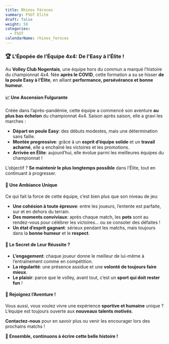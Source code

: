 ```yaml
---
title: Rhinos Féroces
summary: FSGT Elite
draft: false
weight: 50
categories:
  - FSGT
calendarName: rhinos_feroces
---
```


### 🏆 L’Épopée de l’Équipe 4x4: De l’Easy à l’Élite !

Au **Volley Club Nogentais**, une équipe hors du commun a marqué l’histoire du championnat 4x4. Née **après le COVID**,
cette formation a su se hisser **de la poule Easy à l’Élite**, en alliant **performance, persévérance et bonne humeur**.

#### 📈 Une Ascension Fulgurante

Créée dans l’après-pandémie, cette équipe a commencé son aventure **au plus bas échelon** du championnat 4x4. Saison
après saison, elle a gravi les marches :

- **Départ en poule Easy**: des débuts modestes, mais une détermination sans faille.
- **Montée progressive**: grâce à un **esprit d’équipe solide** et un **travail acharné**, elle a enchaîné les victoires
  et les promotions.
- **Arrivée en Élite**: aujourd’hui, elle évolue parmi les meilleures équipes du championnat !

L’objectif ? **Se maintenir le plus longtemps possible** dans l’Élite, tout en continuant à progresser.

#### 🤝 Une Ambiance Unique

Ce qui fait la force de cette équipe, c’est bien plus que son niveau de jeu:

- **Une cohésion à toute épreuve**: entre les joueurs, l’entente est parfaite, sur et en dehors du terrain.
- **Des moments conviviaux**: après chaque match, les **pots** sont au rendez-vous pour célébrer les victoires... ou se
  consoler des défaites !
- **Un état d’esprit gagnant**: sérieux pendant les matchs, mais toujours dans la **bonne humeur** et le **respect**.

#### 🎯 Le Secret de Leur Réussite ?

- **L’engagement**: chaque joueur donne le meilleur de lui-même à l’entraînement comme en compétition.
- **La régularité**: une présence assidue et une **volonté de toujours faire mieux**.
- **Le plaisir**: parce que le volley, avant tout, c’est un **sport qui doit rester fun** !

#### 💬 Rejoignez l’Aventure !

Vous aussi, vous voulez vivre une expérience **sportive et humaine** unique ? L’équipe est toujours ouverte aux
**nouveaux talents motivés**.

**Contactez-nous** pour en savoir plus ou venir les encourager lors des prochains matchs !

**🏐 Ensemble, continuons à écrire cette belle histoire !**
